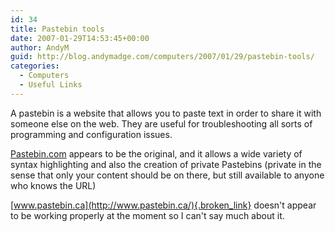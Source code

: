 ```yaml
---
id: 34
title: Pastebin tools
date: 2007-01-29T14:53:45+00:00
author: AndyM
guid: http://blog.andymadge.com/computers/2007/01/29/pastebin-tools/
categories:
  - Computers
  - Useful Links
---
```

A pastebin is a website that allows you to paste text in order to share it with someone else on the web. They are useful for troubleshooting all sorts of programming and configuration issues.

[Pastebin.com](http://pastebin.com/) appears to be the original, and it allows a wide variety of syntax highlighting and also the creation of private Pastebins (private in the sense that only your content should be on there, but still available to anyone who knows the URL)

[www.pastebin.ca](http://www.pastebin.ca/){.broken_link} doesn't appear to be working properly at the moment so I can't say much about it.